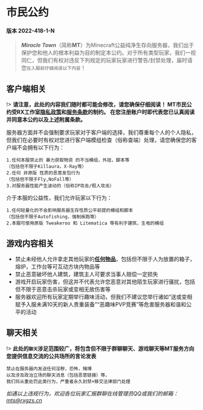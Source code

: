 # **市民公约**
#### 版本 2022-418-1-N
> ***Miracle Town***（简称**MT**）为Minecraft公益纯净生存向服务器，我们出于保护您和他人的根本利益为目的制定本公约。对于所有类型玩家，我们一视同仁，但我们有权对违反下列规定的玩家玩家进行警告/封禁处理，届时请您`在入服前仔细阅读以下内容`！
## 客户端相关
!> **请注意，此处的内容我们随时都可能会修改，请您确保仔细阅读！
MT市民公约受RX工作室[隐私政策](https://www.rxgzs.cn/privacy/)和[服务条款](https://www.rxgzs.cn/clause/)的制约。
在您注册账户时即代表您已认真阅读并同意本公约以及上述附属条款。**

服务器方面并不会强制要求玩家对于客户端的选择，我们尊重每个人的个人隐私，但我们在必要时有权对您进行客户端模组检查（俗称查端）处理，请您确保您的客户端不会拥有以下行为：

    1.任何本服禁止的 暴力获取物资 的不当模组，外挂，脚本等
    （包括但不限于Killaura，X-Ray等）
    2.任何 非原版 性质的恶意发包行为
    （包括但不限于Fly,NoFall等）
    3.对服务器性能产生波动的（俗称IP攻击/假人攻击）
介于本服的公益性，我们允许玩家以下行为：

    1.任何轻量化的不会影响服务器生存性质公平前提的模组和脚本
    （包括但不限于Autofishing，强制疾跑等）
    2.本服可使用原版 Tweakeroo 和 Litematica 等有利于建筑，生电的模组

## 游戏内容相关
- 禁止未经他人允许拿走其他玩家的<u>**任何物品**</u>，包括但不限于人为放置的箱子，熔炉，工作台等可互动方块内物品等
- 禁止恶意破坏他人建筑，建筑主人可要求当事人赔偿一定损失
- 游戏开启玩家伤害，但这并不代表允许您恶意对其他陌生玩家进行骚扰，包括但不限于恶意击杀玩家或变相无故伤害等
- 服务器欢迎所有玩家定期举行趣味活动，但我们不建议您举行诸如“送或变相赋予入服未满10天的新人贵重装备”“恶趣味PVP竞赛”等危害服务器和谐和公平的活动

## 聊天相关
!> **此处的`聊天`涉足范围较广，将包含但不限于群聊聊天、游戏聊天等MT服务方向您提供信息交流的公共场所的言论发表**

    禁止在服务器内发送任何淫秽，恐怖，赌博
    以及涉及政治立场的聊天消息（包括恶意链接）等，
    我们将从重处罚此类行为，严重者永久封禁+移交法律部门处理

*如遇以上违规行为，欢迎各位玩家汇报群聊在线管理员QQ或我们的邮箱：mts@rxgzs.cn*


    
    

